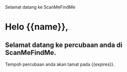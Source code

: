 Selamat datang ke ScanMeFindMe

<h1>Helo {{name}},</h1>
<h2> Selamat datang ke percubaan anda di ScanMeFindMe.</h2>
<p> Tempoh percubaan anda akan tamat pada {{expires}}.</p>